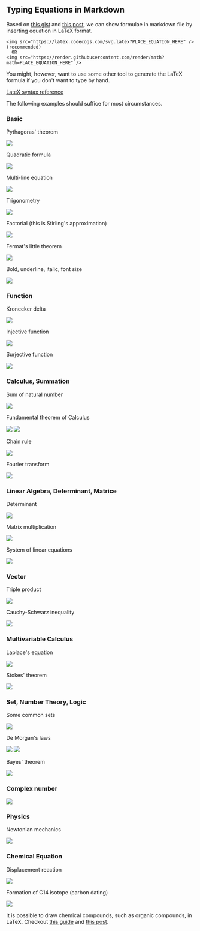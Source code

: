 ## Typing Equations in Markdown

Based on [this gist](https://gist.github.com/a-rodin/fef3f543412d6e1ec5b6cf55bf197d7b) and [this post](https://stackoverflow.com/questions/35498525/latex-rendering-in-readme-md-on-github),
we can show formulae in markdown file by inserting equation in LaTeX format.
```
<img src="https://latex.codecogs.com/svg.latex?PLACE_EQUATION_HERE" />       (recommended)
  OR
<img src="https://render.githubusercontent.com/render/math?math=PLACE_EQUATION_HERE" />
```
You might, however, want to use some other tool to generate the LaTeX formula if you don't want to type by hand.

[LateX syntax reference](https://en.wikibooks.org/wiki/LaTeX/Mathematics)

The following examples should suffice for most circumstances.

### Basic

Pythagoras' theorem

<img src="https://latex.codecogs.com/svg.latex?a^2%20+%20b^2%20=%20c^2" />

Quadratic formula

<img src="https://latex.codecogs.com/svg.latex?x=\frac{-b%20\pm%20\sqrt{b^2-4ac}}{2a}" />

Multi-line equation

<img src="https://latex.codecogs.com/svg.latex?\begin{align*}%20(a+b)(a-b)&=a^2-ab+ba-b^2\\%20&=a^2-b^2%20\end{}" />

Trigonometry

<img src="https://latex.codecogs.com/svg.latex?cos(2\theta)=cos^2\theta-sin^2\theta=\frac{1-tan^2\theta}{1+tan^2\theta}" />

Factorial (this is Stirling's approximation)

<img src="https://latex.codecogs.com/svg.latex?n!\approx%20\sqrt{2\pi%20n}(\frac{n}{e})^n" />

Fermat's little theorem

<img src="https://latex.codecogs.com/svg.latex?a^{p-1}\equiv%201\pmod{p}" />

Bold, underline, italic, font size

<img src="https://latex.codecogs.com/svg.latex?\text{\huge%20The%20}\text{\underline{quick%20brown}%20\textit{fox}%20\textbf{jumps%20}}\text{\large%20over}\text{%20the%20\underline{lazy}%20\textit{dog}}" />

### Function

Kronecker delta

<img src="https://latex.codecogs.com/svg.latex?\delta_{ij}=%20\begin{cases}%200&\text{%20if%20}%20i\neq%20j%20\\%201&\text{%20if%20}%20i%20=%20j%20\end{cases}" />

Injective function

<img src="https://latex.codecogs.com/svg.latex?\begin{align*}%20&\text{Given%20}f:X\rightarrow%20Y\text{,%20f%20is%20injective%20if}\\%20&\hspace{10mm}\forall%20a,b\in%20X,\hspace{5mm}f(a)=f(b)\Rightarrow%20a%20=%20b%20\end{}" />

Surjective function

<img src="https://latex.codecogs.com/svg.latex?\begin{align*}%20&\text{Given%20}f:X\rightarrow%20Y\text{,%20f%20is%20surjective%20if}\\%20&\hspace{10mm}\forall%20y\in%20Y,\hspace{5mm}\exists%20x\in%20X:f(x)=y%20\end{}" />

### Calculus, Summation

Sum of natural number

<img src="https://latex.codecogs.com/svg.latex?1+2+3+...+(n-1)+n%20=\sum_{i=1}^{n}i=\frac{n(n+1)}{2}" />


Fundamental theorem of Calculus

<img src="https://latex.codecogs.com/svg.latex?F(x)=\int_{a}^{x}f(t)dt" />

<img src="https://latex.codecogs.com/svg.latex?\int_{a}^{b}f(t)dt=F(b)-F(a)" />

Chain rule

<img src="https://latex.codecogs.com/svg.latex?\begin{align*}%20Given\hspace{5mm}z&=f(y)\hspace{2mm},\hspace{2mm}y=g(x)\\%20\frac{dz}{dx}\Big|_{x_{0}}&=\frac{dz}{dy}\Big|_{y_{0}=g(x_{0})}\cdot\frac{dy}{dx}\Big|_{x_{0}}%20\end{}" />

Fourier transform

<img src="https://latex.codecogs.com/svg.latex?\hat{f}(\xi)=\int_{-\infty}^{\infty}f(x)e^{-2\pi%20ix\xi}\hspace{3mm}dx" />


### Linear Algebra, Determinant, Matrice

Determinant

<img src="https://latex.codecogs.com/svg.latex?\begin{vmatrix}%205%20&%207\\%203%20&%204%20\end{vmatrix}=-1" />

Matrix multiplication

<img src="https://latex.codecogs.com/svg.latex?\begin{pmatrix}%202%20&%203\\%205%20&%207%20\end{pmatrix}%20\begin{pmatrix}%201%20&%20-2\\%200%20&%204%20\end{pmatrix}%20=%20\begin{pmatrix}%202%20&%208\\%205%20&%2018%20\end{pmatrix}" />

System of linear equations

<img src="https://latex.codecogs.com/svg.latex?\left\{%20\begin{aligned}%20x_1+3x_2+5x_3&=5\\%203x_1+5x_2+7x_3&=17\\%208x_1-2x_2+4x_3&=10\\%20\end{}%20\hspace{5mm}%20=%3E%20\hspace{3mm}%20\begin{pmatrix}%201&3&5\\%203&5&7\\%208&-2&4%20\end{}%20\begin{pmatrix}%20x_1\\%20x_2\\%20x_3%20\end{}%20=%20\begin{pmatrix}%205\\%2017\\%2010%20\end{}%20\right." />

### Vector

Triple product

<img src="https://latex.codecogs.com/svg.latex?\vec{a}\times%20\vec{b}\cdot%20\vec{c}%20=\vec{a}\cdot%20\vec{b}%20\times%20\vec{c}%20=%20\begin{vmatrix}%20a_{1}%20&%20a_{2}%20&%20a_{3}\\%20b_{1}%20&%20b_{2}%20&%20b_{3}\\%20c_{1}%20&%20c_{2}%20&%20c_{3}%20\end{vmatrix}">

Cauchy-Schwarz inequality

<img src="https://latex.codecogs.com/svg.latex?|\langle\vec{u},\vec{v}\rangle|^2\le\langle\vec{u},\vec{u}\rangle\cdot\langle\vec{v},\vec{v}\rangle" />


### Multivariable Calculus

Laplace's equation

<img src="https://latex.codecogs.com/svg.latex?\Delta%20f(x,y,z)=\nabla^2f=\frac{\partial^2f}{\partial%20x^2}+\frac{\partial^2f}{\partial%20y^2}+\frac{\partial^2f}{\partial%20z^2}=0" />


Stokes' theorem

<img src="https://latex.codecogs.com/svg.latex?\iint_{\Sigma}(\nabla\times\vec{A})\cdot%20d\vec{a}=\oint_{\partial%20\Sigma}(\vec{A}\cdot%20d\vec{l})" />




### Set, Number Theory, Logic

Some common sets

<img src="https://latex.codecogs.com/svg.latex?\emptyset\subset\mathbb{N}\subset\mathbb{Z}\subset\mathbb{Q}\subset\mathbb{R}\subset\mathbb{C}" />

De Morgan's laws

<img src="https://latex.codecogs.com/svg.latex?\overline{A\cup%20B}%20=%20\overline{A}%20\cap%20\overline{B}" />

<img src="https://latex.codecogs.com/svg.latex?\overline{A\cap%20B}%20=%20\overline{A}%20\cup%20\overline{B}" />

Bayes' theorem

<img src="https://latex.codecogs.com/svg.latex?P(A|B)=\frac{P(B|A)\cdot%20P(A)}{P(B)}" />

### Complex number

<img src="https://latex.codecogs.com/svg.latex?z=\overbrace{a}^\text{real%20part}+\underbrace{b}_\text{imaginary%20part}i" />

### Physics

Newtonian mechanics

<img src="https://latex.codecogs.com/svg.latex?\vec{F}=m\vec{a}" />

<!-- Lagragian mechanics

Hamiltonian mechanics

Maxwell equations -->



<!-- ### Quantum Mechanics

Scrödinger's equation -->


### Chemical Equation

Displacement reaction

<img src="https://latex.codecogs.com/svg.latex?Fe+CuSO_4\rightarrow%20FeSO_4+Cu\hspace{1cm}(Cu^{2+}\text{%20ion%20is%20blue},Fe^{2+}\text{%20ion%20is%20greenish})" />

Formation of C14 isotope (carbon dating)

<img src="https://latex.codecogs.com/svg.latex?n+{}^{14}_{7}x={}^{14}_{6}C+p" />

It is possible to draw chemical compounds, such as organic compounds, in LaTeX. Checkout [this guide](https://www.overleaf.com/learn/latex/Chemistry_formulae) and [this post](https://tex.stackexchange.com/questions/52722/can-you-make-chemical-structure-diagrams-in-latex).